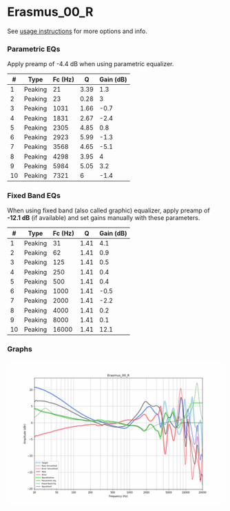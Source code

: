 # Erasmus_00_R
See [usage instructions](https://github.com/jaakkopasanen/AutoEq#usage) for more options and info.

### Parametric EQs
Apply preamp of -4.4 dB when using parametric equalizer.

|   # | Type    |   Fc (Hz) |    Q |   Gain (dB) |
|-----|---------|-----------|------|-------------|
|   1 | Peaking |        21 | 3.39 |         1.3 |
|   2 | Peaking |        23 | 0.28 |         3   |
|   3 | Peaking |      1031 | 1.66 |        -0.7 |
|   4 | Peaking |      1831 | 2.67 |        -2.4 |
|   5 | Peaking |      2305 | 4.85 |         0.8 |
|   6 | Peaking |      2923 | 5.99 |        -1.3 |
|   7 | Peaking |      3568 | 4.65 |        -5.1 |
|   8 | Peaking |      4298 | 3.95 |         4   |
|   9 | Peaking |      5984 | 5.05 |         3.2 |
|  10 | Peaking |      7321 | 6    |        -1.4 |

### Fixed Band EQs
When using fixed band (also called graphic) equalizer, apply preamp of **-12.1 dB** (if available) and set gains manually with these parameters.

|   # | Type    |   Fc (Hz) |    Q |   Gain (dB) |
|-----|---------|-----------|------|-------------|
|   1 | Peaking |        31 | 1.41 |         4.1 |
|   2 | Peaking |        62 | 1.41 |         0.9 |
|   3 | Peaking |       125 | 1.41 |         0.5 |
|   4 | Peaking |       250 | 1.41 |         0.4 |
|   5 | Peaking |       500 | 1.41 |         0.4 |
|   6 | Peaking |      1000 | 1.41 |        -0.5 |
|   7 | Peaking |      2000 | 1.41 |        -2.2 |
|   8 | Peaking |      4000 | 1.41 |         0.2 |
|   9 | Peaking |      8000 | 1.41 |         0.1 |
|  10 | Peaking |     16000 | 1.41 |        12.1 |

### Graphs
![](./Erasmus_00_R.png)
